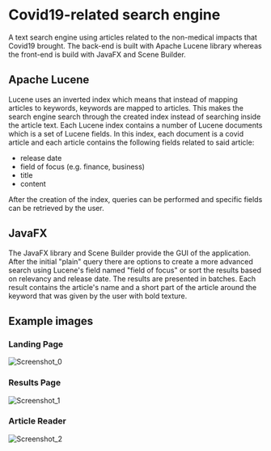 # Covid19-related search engine

A text search engine using articles related to the
non-medical impacts that Covid19 brought. The back-end
is built with Apache Lucene library whereas the front-end
is build with JavaFX and Scene Builder.

## Apache Lucene
Lucene uses an inverted index which means that instead
of mapping articles to keywords, keywords are mapped
to articles.
This makes the search engine search through the created
index instead of searching inside the article text.
Each Lucene index contains a number of Lucene documents
which is a set of Lucene fields. In this index, each
document is a covid article and each article contains
the following fields related to said article:
- release date
- field of focus (e.g. finance, business)
- title
- content

After the creation of the index, queries can be performed
and specific fields can be retrieved by the user.

## JavaFX
The JavaFX library and Scene Builder provide the GUI of
the application. After the initial "plain" query there
are options to create a more advanced search using
Lucene's field named "field of focus" or sort the
results based on relevancy and release date. The results
are presented in batches. Each result contains the
article's name and a short part of the article around the
keyword that was given by the user with bold texture.

## Example images

### Landing Page

![Screenshot_0](https://user-images.githubusercontent.com/17260204/179395322-e5a60770-ec90-4885-8dc7-27f5763c56df.png)

### Results Page

![Screenshot_1](https://user-images.githubusercontent.com/17260204/179395324-17122466-775d-49d7-a8ae-addc0f397acb.png)

### Article Reader

![Screenshot_2](https://user-images.githubusercontent.com/17260204/179395326-3528e66a-b155-4edd-9b9a-44de9df5857c.png)

